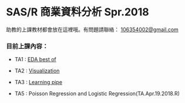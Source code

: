 # SAS/R 商業資料分析 Spr.2018

  助教的上課教材都會放在這裡哦。有問題請聯絡： 106354002@gmail.com

### 目前上課內容：

* TA1 : [EDA best of](https://hyades910739.github.io/2018SprR-TA/TA.Mar.15.2018.html)

* TA2 : [Visualization](https://hyades910739.github.io/2018SprR-TA/TA.Mar.22.2018.html)

* TA3 : [Learning pipe](https://hyades910739.github.io/2018SprR-TA/TA.Mar.29.2018.html)

* TA5 : Poisson Regression and Logistic Regression(TA.Apr.19.2018.R)

     
